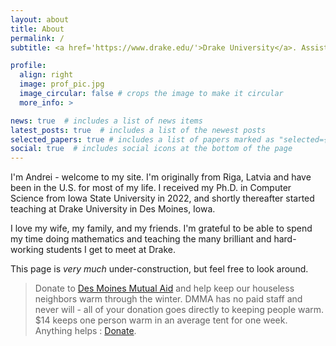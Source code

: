 ```yaml
---
layout: about
title: About
permalink: /
subtitle: <a href='https://www.drake.edu/'>Drake University</a>. Assistant Professor of Computer Science

profile:
  align: right
  image: prof_pic.jpg
  image_circular: false # crops the image to make it circular
  more_info: >

news: true  # includes a list of news items
latest_posts: true  # includes a list of the newest posts
selected_papers: true # includes a list of papers marked as "selected={true}"
social: true  # includes social icons at the bottom of the page
---
```


I'm Andrei - welcome to my site. I'm originally from Riga, Latvia and have been in the U.S. for most of my life. I received my Ph.D. in Computer Science from Iowa State University in 2022, and shortly thereafter started teaching at Drake University in Des Moines, Iowa.

I love my wife, my family, and my friends. I'm grateful to be able to spend my time doing mathematics and teaching the many brilliant and hard-working students I get to meet at Drake. 

This page is *very much* under-construction, but feel free to look around.

>Donate to [Des Moines Mutual Aid](https://iowamutualaid.org/des-moines-mutual-aid) and help keep our houseless neighbors warm through the winter. DMMA has no paid staff and never will - all of your donation goes directly to keeping people warm. $14 keeps one person warm in an average tent for one week. Anything helps : [Donate](https://iowamutualaid.org/camper-solidarity). 